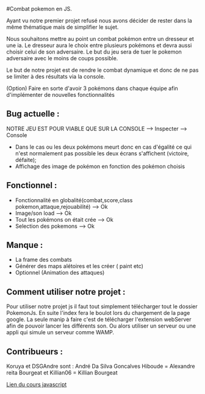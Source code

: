﻿#Combat pokemon en JS.

Ayant vu notre premier projet refusé nous avons décider de rester dans la même thématique mais de simplifier le sujet.

Nous souhaitons mettre au point un combat pokémon entre un dresseur et une ia. Le dresseur aura le choix entre plusieurs pokémons et devra aussi choisir celui de son adversaire. Le but du jeu sera de tuer le pokemon adversaire avec le moins de coups possible.

Le but de notre projet est de rendre le combat dynamique et donc de ne pas se limiter à des résultats via la console.

(Option) Faire en sorte d'avoir 3 pokémons dans chaque équipe afin d'implémenter de nouvelles fonctionnalités

## Bug actuelle :

NOTRE JEU EST POUR VIABLE QUE SUR LA CONSOLE --> Inspecter --> Console 

- Dans le cas ou les deux pokémons meurt donc en cas d'égalité ce qui n'est normalement pas possible les deux écrans s'affichent (victoire, défaite);
- Affichage des image de pokémon en fonction des pokémon choisis

## Fonctionnel :

- Fonctionnalité en globalité(combat,score,class pokemon,attaque,rejouabilité) --> Ok 
- Image/son load --> Ok 
- Tout les pokémons on était crée --> Ok
- Selection des pokemons --> Ok

## Manque :

- La frame des combats
- Générer des maps alétoires et les créer ( paint etc)
- Optionnel (Animation des attaques)

## Comment utiliser notre projet :

Pour utiliser notre projet js il faut tout simplement télécharger tout le dossier PokemonJs. En suite l'index fera le boulot lors du chargement de la page google. 
La seule manip à faire c'est de télécharger l'extension webServer afin de pouvoir lancer les différents son. 
Ou alors utiliser un serveur ou une appli qui simule un serveur comme WAMP.

## Contribueurs :

Koruya et DSGAndre sont : André Da Silva Goncalves 
Hiboude = Alexandre reita 
Bourgeat et Killian06 = Killian Bourgeat

[Lien du cours javascript](http://miageprojet2.unice.fr/Intranet_de_Michel_Buffa/L3_Miage_%3a_technos_Web_et_gestion_de_projet_open_source)